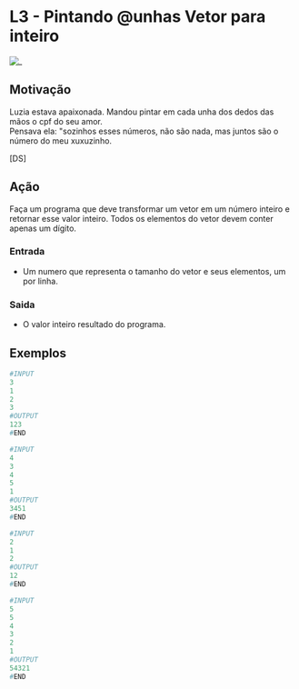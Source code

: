 # L3 - Pintando @unhas Vetor para inteiro

![_](https://raw.githubusercontent.com/qxcodefup/arcade/master/base/unhas/cover.jpg)

## Motivação

Luzia estava apaixonada. Mandou pintar em cada unha dos dedos das mãos o cpf do seu amor.  
Pensava ela: "sozinhos esses números, não são nada, mas juntos são o número do meu xuxuzinho.

\[DS\]

## Ação  

Faça um programa que deve transformar um vetor em um número inteiro e retornar esse valor inteiro. Todos os elementos do vetor devem conter apenas um dígito.

### Entrada

- Um numero que representa o tamanho do vetor e seus elementos, um por linha.  

### Saida

- O valor inteiro resultado do programa.

## Exemplos

``` py
#INPUT
3
1
2
3
#OUTPUT
123
#END
```

```py
#INPUT
4
3
4
5
1
#OUTPUT
3451
#END
```

```py
#INPUT
2
1
2
#OUTPUT
12
#END
```

```py
#INPUT
5
5
4
3
2
1
#OUTPUT
54321
#END
```
